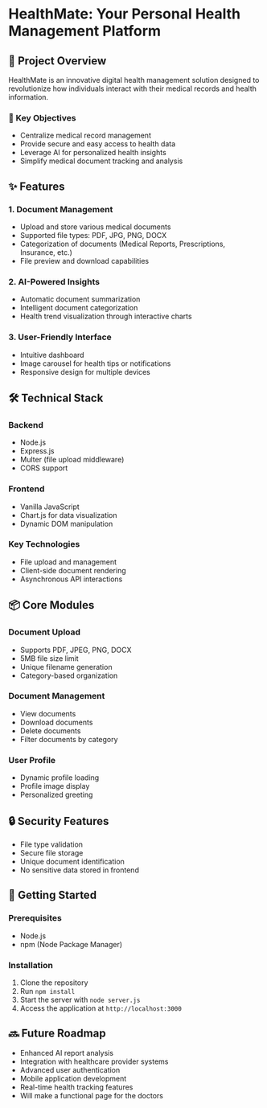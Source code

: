 # HealthMate: Your Personal Health Management Platform

## 🌟 Project Overview

HealthMate is an innovative digital health management solution designed to revolutionize how individuals interact with their medical records and health information.

### 🎯 Key Objectives

- Centralize medical record management
- Provide secure and easy access to health data
- Leverage AI for personalized health insights
- Simplify medical document tracking and analysis

## ✨ Features

### 1. Document Management
- Upload and store various medical documents
- Supported file types: PDF, JPG, PNG, DOCX
- Categorization of documents (Medical Reports, Prescriptions, Insurance, etc.)
- File preview and download capabilities

### 2. AI-Powered Insights
- Automatic document summarization
- Intelligent document categorization
- Health trend visualization through interactive charts

### 3. User-Friendly Interface
- Intuitive dashboard
- Image carousel for health tips or notifications
- Responsive design for multiple devices

## 🛠 Technical Stack

### Backend
- Node.js
- Express.js
- Multer (file upload middleware)
- CORS support

### Frontend
- Vanilla JavaScript
- Chart.js for data visualization
- Dynamic DOM manipulation

### Key Technologies
- File upload and management
- Client-side document rendering
- Asynchronous API interactions

## 📦 Core Modules

### Document Upload
- Supports PDF, JPEG, PNG, DOCX
- 5MB file size limit
- Unique filename generation
- Category-based organization

### Document Management
- View documents
- Download documents
- Delete documents
- Filter documents by category

### User Profile
- Dynamic profile loading
- Profile image display
- Personalized greeting

## 🔒 Security Features
- File type validation
- Secure file storage
- Unique document identification
- No sensitive data stored in frontend

## 🚀 Getting Started

### Prerequisites
- Node.js
- npm (Node Package Manager)

### Installation
1. Clone the repository
2. Run `npm install`
3. Start the server with `node server.js`
4. Access the application at `http://localhost:3000`

## 🔜 Future Roadmap
- Enhanced AI report analysis
- Integration with healthcare provider systems
- Advanced user authentication
- Mobile application development
- Real-time health tracking features
- Will make a functional page for the doctors
